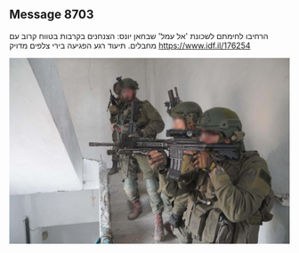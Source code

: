 ## Message 8703

הרחיבו לחימתם לשכונת 'אל עמל' שבחאן יונס:
הצנחנים בקרבות בטווח קרוב עם מחבלים. תיעוד רגע הפגיעה בירי צלפים מדויק
https://www.idf.il/176254

![Photo](./8703/8703_photo.jpg)
